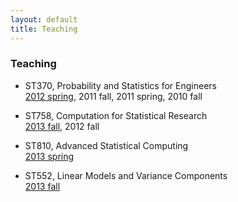 ```yaml
---
layout: default
title: Teaching
---
```


### Teaching

* ST370, Probability and Statistics for Engineers  
[2012 spring](http://www.stat.ncsu.edu/people/zhou/courses/st370/), 2011 fall, 2011 spring, 2010 fall

* ST758, Computation for Statistical Research  
[2013 fall](./teaching/st758-2013fall/), 2012 fall

* ST810, Advanced Statistical Computing  
[2013 spring](http://www.stat.ncsu.edu/people/zhou/courses/st810/)

* ST552, Linear Models and Variance Components  
[2013 fall](./teaching/st552-2013fall/)